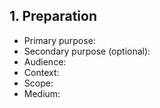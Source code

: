## 1. Preparation
- Primary purpose:
- Secondary purpose (optional):
- Audience:
- Context:
- Scope:
- Medium: